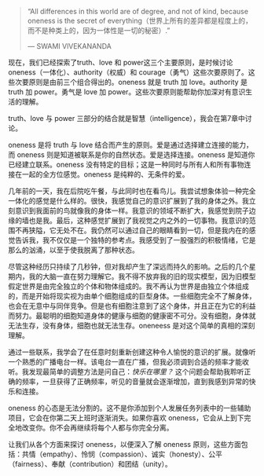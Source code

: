 > “All differences in this world are of degree, and not of kind, because oneness is the secret of everything（世界上所有的差异都是程度上的，而不是种类上的，因为一体性是一切的秘密）.” 
>
> — SWAMI VlVEKANANDA

现在，我们已经探索了truth、love 和 power这三个主要原则，是时候讨论 oneness（一体化）、authority（权威）和 courage（勇气）这些次要原则了。这些次要原则是由前三个组合得出的。oneness 就是 truth 加 love。authority 是 truth 加 power。勇气是 love 加 power。这些次要原则能帮助你加深对有意识生活的理解。

truth、love 与 power 三部分的结合就是智慧（intelligence），我会在第7章中讨论。

oneness 是将 truth 与 love 结合而产生的原则。爱是通过选择建立连接的能力，而 oneness 则是知道被联系是你的自然状态。爱是选择连接。oneness 是知道你已经建立联系。oneness 没有特定的目标；这是一种同时与所有人和所有事物连接在一起的全方位感觉。oneness 是纯粹的、无条件的爱。

几年前的一天，我在后院吃午餐，与此同时也在看鸟儿。我尝试想象体验一种完全一体化的感觉是什么样的。很快，我感觉自己的意识扩展到了我的身体之外。我立刻意识到我面前的鸟就像我的身体一样。我意识的领域不断扩大，我感觉到院子边缘的墙也是我。最后，这种感觉扩展到了我视觉之内之外的一切事物。我意识的范围不再狭隘，它无处不在。我仍然可以通过自己的眼睛看到一切，但是我内在的感觉告诉我，我不仅仅是一个独特的参考点。我感受到了一股强烈的积极情绪，它是那么的汹涌，以至于使我脱离了那种状态。

尽管这种经历只持续了几秒钟，但对我却产生了深远而持久的影响。之后的几个星期内，我的大脑一直在努力理解它。我不得不放弃我的旧的现实模型，因为旧模型假定世界是由完全独立的个体和物体组成的。我不再认为世界是由独立个体组成的，而是开始将现实视为由单个细胞组成的巨型身体。一些细胞完全不了解身体，也会在无意中与同伴竞争。但是也有细胞注意到了这个身体，并且正在为它的利益而努力。最聪明的细胞知道身体的健康与细胞的健康密不可分。没有细胞，身体就无法生存，没有身体，细胞也就无法生存。oneneess 是对这个简单的真相的深刻理解。

通过一些联系，我学会了在任意时刻重新创建这种令人愉悦的意识的扩展。就像听一个熟悉的广播电台一样。该电台一直在广播，但我必须调到合适的频率才能收听。我发现最简单的调整方法是问自己：*快乐在哪里？* 这个问题会帮助我聆听正确的频率，一旦获得了正确频率，听见的音量就会逐渐增加，直到我感到异常的快乐和连接。

oneness 的心态是无法分割的。这不是你添加到个人发展任务列表中的一些辅助项目，它会在你第二天上班时逐渐消失。如果你喜欢 oneness，它会从上到下完全地改变你。你不会再继续将每个人都与你完全分离。

让我们从各个方面来探讨 oneness，以便深入了解 oneness 原则，这些方面包括：共情（empathy）、怜悯（compassion）、诚实（honesty）、公平（fairness）、奉献（contribution）和团结（unity）。